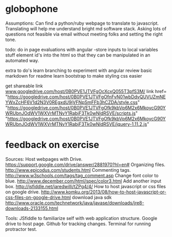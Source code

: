 # globophone
Assumptions:
Can find a python/ruby webpage to translate to javascript.
Translating will help me understand bright md software stack.
Asking lots of questions not feasible via email without meeting folks and setting the right tone.




todo:
do in page evaluations with angular
-store inputs to local variables
stuff element id's into the html so that they can be manipulated in an automated way.

extra to do's
learn branching to experiment with angular
review basic markdown for readme
learn bootstrap to make styling css easier

get shareable link
www.googledrive.com/host/0B0PVE1JTVFgOcXcxQ055T3pfS3M/
link href= "https://googledrive.com/host/0B0PVE1JTVFgOfnFvN01wbDdvQUVUZmNEYWxZcHF6V1d2N3V0REgxdU9jVFNpSmFFb3hCZDA/style.css"
"https://googledrive.com/host/0B0PVE1JTVFgOfk9kbVp6M2x6MkoycG90YWRUbnJOdWV1WXVrMTNvY1RabjF3Tk0wNldRSVE/scripts.js"
"https://googledrive.com/host/0B0PVE1JTVFgOfk9kbVp6M2x6MkoycG90YWRUbnJOdWV1WXVrMTNvY1RabjF3Tk0wNldRSVE/jquery-1.11.2.js"
# feedback on exercise

Sources:
Host webpages with Drive. https://support.google.com/drive/answer/2881970?hl=en#
Organizing files. http://www.epicodus.com/students.html
Commenting tags. http://www.w3schools.com/tags/tag_comment.asp
Change font color to blue. http://www.december.com/html/spec/color3.html
Add another input box. http://jsfiddle.net/jaredwilli/tZPg4/4/
How to host javascript or css files on google drive. http://www.komku.org/2013/08/how-to-host-javascript-or-css-files-on-google-drive.html
download java sdk http://www.oracle.com/technetwork/java/javase/downloads/jre8-downloads-2133155.html

Tools:
JSfiddle to familiarize self with web application structure.
Google drive to host page.
Github for tracking changes.
Terminal for running protractor test.